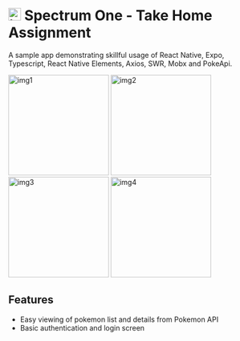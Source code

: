 # <img src="https://i.imgur.com/wAKGOGf.png" alt="icon" width="25"/> Spectrum One - Take Home Assignment

A sample app demonstrating skillful usage of React Native, Expo, Typescript, React Native Elements, Axios, SWR, Mobx and PokeApi.

<img src="https://i.imgur.com/9XYj7Wi.png" alt="img1" width="200"/> <img src="https://i.imgur.com/pLZYIA5.png" alt="img2" width="200"/> <img src="https://i.imgur.com/RrxIABb.png" alt="img3" width="200"/> <img src="https://i.imgur.com/eKjiBAR.png" alt="img4" width="200"/>

## Features

- Easy viewing of pokemon list and details from Pokemon API
- Basic authentication and login screen
